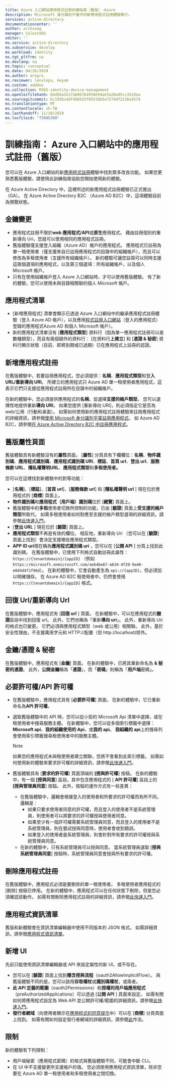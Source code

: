 ```yaml
---
title: Azure 入口網站應用程式註冊訓練指南（舊版）-Azure
description: Microsoft 身分識別平臺中的新應用程式註冊體驗簡介。
services: active-directory
documentationcenter: ''
author: archieag
manager: CelesteDG
editor: ''
ms.service: active-directory
ms.subservice: develop
ms.workload: identity
ms.tgt_pltfrm: na
ms.devlang: na
ms.topic: conceptual
ms.date: 04/26/2019
ms.author: aragra
ms.reviewer: lenalepa, keyam
ms.custom: aaddev
ms.collection: M365-identity-device-management
ms.openlocfilehash: bbdb6a2e17ab867b4938e94ae5a20a95cc352daa
ms.sourcegitcommit: bc193bc4df4b85d3f05538b5e7274df2138a4574
ms.translationtype: MT
ms.contentlocale: zh-TW
ms.lasthandoff: 11/10/2019
ms.locfileid: "73905390"
---
```

# <a name="training-guide-app-registrations-in-the-azure-portal-legacy"></a>訓練指南： Azure 入口網站中的應用程式註冊（舊版）

您可以在 Azure 入口網站的新[應用程式註冊](https://go.microsoft.com/fwlink/?linkid=2083908)體驗中找到眾多改良功能。 如果您更熟悉舊版體驗，請使用此訓練指南協助您開始使用新的體驗。

在 Azure Active Directory 中，這裡所述的新應用程式註冊體驗已正式推出（GA）。 在 Azure Active Directory B2C （Azure AD B2C）中，這項體驗目前為預覽狀態。

## <a name="key-changes"></a>金鑰變更

- 應用程式註冊不限於**web 應用程式/API**或**原生**應用程式。 藉由註冊個別的重新導向 Uri，您就可以使用相同的應用程式註冊。
- 舊版體驗僅支援登入組織（Azure AD）帳戶的應用程式。 應用程式已註冊為單一租使用者（僅支援來自已註冊應用程式的目錄中的組織帳戶），而且可以修改為多租使用者（支援所有組織帳戶）。 新的體驗可讓您註冊可以同時支援這兩個選項的應用程式，以及第三個選項：所有組織帳戶，以及個人 Microsoft 帳戶。
- 只有在使用組織帳戶登入 Azure 入口網站時，才可以使用舊版體驗。 有了新的體驗，您可以使用未與目錄相關聯的個人 Microsoft 帳戶。

## <a name="list-of-applications"></a>應用程式清單

- [新增應用程式] 清單會顯示已透過 Azure 入口網站中的繼承應用程式註冊體驗（登入 Azure AD 帳戶），以及應用[程式註冊入口網站](https://apps.dev.microsoft.com/)（登入的應用程式）登錄的應用程式Azure AD 和個人 Microsoft 帳戶）。
- 新的應用程式清單沒有 [**應用程式類型**] 資料行（因為單一應用程式註冊可以是數種類型），而且有兩個額外的資料行： [在資料行**上建立**] 和 [**憑證 & 秘密**] 資料行顯示狀態（目前、即將到期或已過期）已在應用程式上註冊的認證。

## <a name="new-app-registration"></a>新增應用程式註冊

在舊版體驗中，若要註冊應用程式，您必須提供：**名稱**、**應用程式類型**和登**入 URL/重新導向 URI**。 所建立的應用程式只 Azure AD 單一租使用者應用程式，這表示它們只支援從應用程式註冊所在目錄中的組織帳戶。

在新的體驗中，您必須提供應用程式的**名稱**，並選擇**支援的帳戶類型**。 您可以選擇性地提供重新**導向 URI**。 如果您提供 [重新導向 URI]，則必須指定它是否為 web/公用（行動和桌面）。 如需如何使用新的應用程式註冊體驗來註冊應用程式的詳細資訊，請參閱[使用 Microsoft 身分識別平臺註冊應用程式](quickstart-register-app.md)。 如 Azure AD B2C，請參閱[在 Azure Active Directory B2C 中註冊應用程式](../../active-directory-b2c/tutorial-register-applications.md)。

## <a name="the-legacy-properties-page"></a>舊版屬性頁面

舊版體驗具有新體驗沒有的**屬性**頁面。 [**屬性**] 分頁具有下欄欄位：**名稱**、**物件識別碼**、**應用程式識別碼**、**應用程式識別碼 URI**、**標誌**、**首頁 url**、**登出 url**、**服務條款 URL**、**隱私權聲明URL**、**應用程式類型**和**多租使用者。**

您可以在這裡找到新體驗中的對等功能：

- [**名稱**]、[**標誌**]、[**首頁 url**]、[**服務條款 url**] 和 [**隱私權聲明 url** ] 現在位於應用程式的 [**商標**] 頁面上。
- **物件識別碼**和**應用程式（用戶端）識別碼**位於 [**總覽**] 頁面上。
- 舊版體驗中的**多租**使用者切換所控制的功能，已由 [**驗證**] 頁面上**受支援的帳戶類型**所取代。 如需多租使用者如何對應至支援的帳戶類型選項的詳細資訊，請參閱[此快速入門](quickstart-modify-supported-accounts.md)。
- [**登出 URL** ] 現在位於 [**驗證**] 頁面上。
- **應用程式類型**不再是有效的欄位。 相反地，重新導向 Uri （您可以在 [**驗證**] 頁面上找到）會決定支援哪些應用程式類型。
- **APP ID uri**現在稱為**應用程式識別碼 uri** ，您可以在 [**公開 API** ] 分頁上找到此識別碼。 在舊版體驗中，已使用下列格式自動註冊此屬性： `https://{tenantdomain}/{appID}` （例如 `https://microsoft.onmicrosoft.com/aeb4be67-a634-4f20-9a46-e0d4d4f1f96d`）。 在新的體驗中，它會自動產生為 `api://{appID}`，但必須加以明確儲存。 在 Azure AD B2C 租使用者中，仍然會使用 `https://{tenantdomain}/{appID}` 格式。

## <a name="reply-urlsredirect-urls"></a>回復 Url/重新導向 Url

在舊版體驗中，應用程式有 [**回復 url** ] 頁面。 在新體驗中，可以在應用程式的**驗證**區段中找到回復 url。 此外，它們也稱為「重新**導向 uri**」。 此外，重新導向 Uri 的格式也已變更。 它們必須與應用程式類型（web 或公用）相關聯。 此外，基於安全性理由，不支援萬用字元和 HTTP://配置（但 http://localhost)除外。

## <a name="keyscertificates--secrets"></a>金鑰/憑證 & 秘密

在舊版體驗中，應用程式有 [**金鑰**] 頁面。 在新的體驗中，已將其重新命名為 **& 秘密的憑證**。 此外，**公開金鑰**稱為「**憑證**」，而「**密碼**」則稱為「**用戶端**密碼」。

## <a name="required-permissionsapi-permissions"></a>必要許可權/API 許可權

- 在舊版體驗中，應用程式具有 [**必要許可權**] 頁面。 在新的體驗中，它已重新命名為**API 許可權**。
- 選取舊版體驗中的 API 時，您可以從小型的 Microsoft Api 清單中選擇，或在租使用者中搜尋服務主體。 在新體驗中，您可以從多個索引標籤中選擇： **Microsoft api**、**我的組織使用的 Api**，或**我的 api**。 **我組織的 api**上的搜尋列會使用索引標籤搜尋租使用者中的服務主體。

   > [!NOTE]
   > 如果您的應用程式未與租使用者建立關聯，您將不會看到此索引標籤。 如需如何使用新的體驗來要求許可權的詳細資訊，請參閱[此快速入門](quickstart-configure-app-access-web-apis.md)。

- 舊版體驗具有 [**要求的許可權**] 頁面頂端的 **[授與許可權**] 按鈕。 在新的體驗中，有一個 **[授與同意**] 區段，其中包含應用程式的 [ **API 許可權**] 區段上的 **[授與管理員同意**] 按鈕。 此外，按鈕的運作方式有一些差異：
   - 在舊版體驗中，邏輯會根據登入的使用者和所要求的許可權而有所不同。 邏輯是：
      - 如果只要求使用者同意的許可權，而且登入的使用者不是系統管理員，則使用者可以將要求的許可權授與使用者同意。
      - 如果至少有一個許可權需要系統管理員同意，而且登入的使用者不是系統管理員，則在嘗試授與同意時，使用者會收到錯誤。
      - 如果登入的使用者是系統管理員，則會針對所有要求的許可權授與系統管理員同意。
   - 在新的體驗中，只有系統管理員可以授與同意。 當系統管理員選取 [**授與系統管理員同意**] 按鈕時，系統管理員同意會授與所有要求的許可權。

## <a name="deleting-an-app-registration"></a>刪除應用程式註冊

在舊版體驗中，應用程式必須是要刪除的單一租使用者。 多租使用者應用程式的 [刪除] 按鈕已停用。 在新的體驗中，應用程式可以在任何狀態下刪除，但是您必須確認該動作。 如需有關刪除應用程式註冊的詳細資訊，請參閱[此快速入門](quickstart-remove-app.md)。

## <a name="application-manifest"></a>應用程式資訊清單

舊版和新體驗會在資訊清單編輯器中使用不同版本的 JSON 格式。 如需詳細資訊，請參閱[應用程式資訊清單](reference-app-manifest.md)。

## <a name="new-ui"></a>新增 UI

先前只能使用資訊清單編輯器或 API 來設定屬性的新 UI，或不存在。

- 您可以在 [**驗證**] 頁面上找到**隱含授與流程**（oauth2AllowImplicitFlow）。 與舊版體驗不同的是，您可以啟用**存取權杖**或**識別碼權杖**，或兩者。
- **此 API 定義的範圍**（oauth2Permissions）和**授權的用戶端應用程式**（preAuthorizedApplications）可以透過 [**公開 API** ] 頁面來設定。 如需有關如何將應用程式設定為 Web API 並公開許可權/範圍的詳細資訊，請參閱[此快速入門](quickstart-configure-app-expose-web-apis.md)。
- **發行者網域**（向使用者顯示在[應用程式的同意提示](application-consent-experience.md)中）可以在 [**商標**] 分頁頁面上找到。 如需有關如何設定發行者網域的詳細資訊，請參閱[此](howto-configure-publisher-domain.md)作法。

## <a name="limitations"></a>限制

新的體驗有下列限制：

- 用戶端秘密（應用程式密碼）的格式與舊版體驗不同，可能會中斷 CLI。
- 在 UI 中不支援變更所支援帳戶的值。 您必須使用應用程式資訊清單，除非您要在 Azure AD 單一租使用者和多租使用者之間切換。